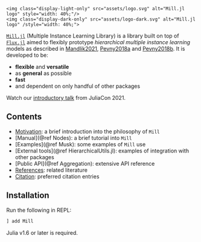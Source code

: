 ```@raw html
<img class="display-light-only" src="assets/logo.svg" alt="Mill.jl logo" style="width: 40%;"/>
<img class="display-dark-only" src="assets/logo-dark.svg" alt="Mill.jl logo" /style="width: 40%;">
```

[`Mill.jl`](https://github.com/CTUAvastLab/Mill.jl) (Multiple Instance Learning Library) is a library built on top of [`Flux.jl`](https://fluxml.ai) aimed to flexibly prototype *hierarchical multiple instance learning* models as described in [Mandlik2021](@cite), [Pevny2018a](@cite) and  [Pevny2018b](@cite). It is developed to be:

* **flexible** and **versatile**
* as **general** as possible
* **fast** 
* and dependent on only handful of other packages

Watch our [introductory talk](https://www.youtube.com/watch?v=Bf0CvltIDbE) from JuliaCon 2021.

## Contents

* [Motivation](@ref): a brief introduction into the philosophy of `Mill`
* [Manual](@ref Nodes): a brief tutorial into `Mill`
* [Examples](@ref Musk): some examples of `Mill` use
* [External tools](@ref HierarchicalUtils.jl): examples of integration with other packages
* [Public API](@ref Aggregation): extensive API reference
* [References](@ref): related literature
* [Citation](@ref): preferred citation entries

## Installation

Run the following in REPL:

```julia
] add Mill
```

Julia v1.6 or later is required.
